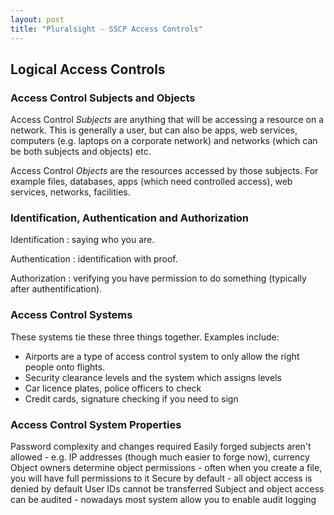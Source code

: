 ```yaml
---
layout: post
title: "Pluralsight - SSCP Access Controls"
---
```

## Logical Access Controls

### Access Control Subjects and Objects

Access Control *Subjects* are anything that will be accessing a resource on a network. This is generally a user, but can also be apps, web services, computers (e.g. laptops on a corporate network) and networks (which can be both subjects and objects) etc. 

Access Control *Objects* are the resources accessed by those subjects. For example files, databases, apps (which need controlled access), web services, networks, facilities.

### Identification, Authentication and Authorization

Identification
: saying who you are.

Authentication
: identification with proof.

Authorization
: verifying you have permission to do something (typically after authentification).

### Access Control Systems

These systems tie these three things together. Examples include:
* Airports are a type of access control system to only allow the right people onto flights. 
* Security clearance levels and the system which assigns levels
* Car licence plates, police officers to check
* Credit cards, signature checking if you need to sign

### Access Control System Properties

Password complexity and changes required
Easily forged subjects aren't allowed - e.g. IP addresses (though much easier to forge now), currency
Object owners determine object permissions - often when you create a file, you will have full permissions to it
Secure by default - all object access is denied by default
User IDs cannot be transferred
Subject and object access can be audited - nowadays most system allow you to enable audit logging